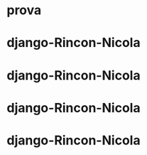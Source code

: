 # prova
# django-Rincon-Nicola
# django-Rincon-Nicola
# django-Rincon-Nicola
# django-Rincon-Nicola
